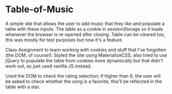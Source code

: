 # Table-of-Music
A simple site that allows the user to add music that they like and populate a table with these inputs. The table as a cookie in sessionStorage so it loads whenever the browser is re-opened after closing. Table can be cleared too, this was mostly for test purposes but now it's a feature.

Class Assignment to learn working with cookies and stuff that I've forgotten (the DOM, of course!). Styled the site using MaterializeCSS, also tried to use jQuery to populate the table from cookies more dynamically but that didn't work out, so just used vanilla JS instead.

Used the DOM to check the rating selection; if higher than 8, the user will be asked to check whether the song is a favorite, this'll be reflected in the table with a star.
